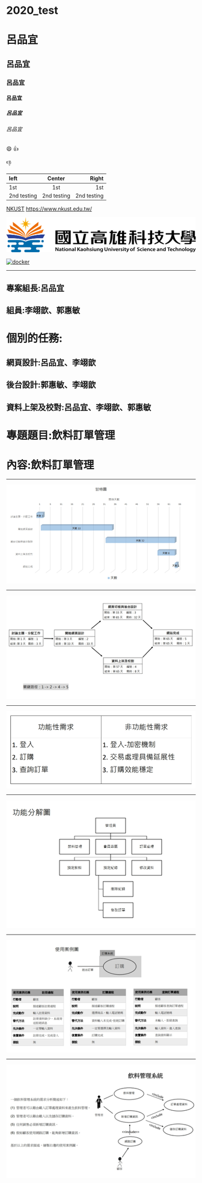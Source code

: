# 2020_test

# 呂品宜
## 呂品宜
### 呂品宜
#### 呂品宜
##### 呂品宜
###### 呂品宜

:smile:
:+1:

:-1:

|left | Center | Right |
|:----|:------:|-------:|
|1st  | 1st    | 1st   |
|2nd testing | 2nd testing | 2nd testing |

[NKUST](https://www.nkust.edu.tw/)
<https://www.nkust.edu.tw/>

![NKUST](182513897.png "NKUST2")

[![docker](https://img.youtube.com/vi/sSm2dRarhPo/0.jpg)](https://www.youtube.com/watch?v=sSm2dRarhPo "title")
***
## 專案組長:呂品宜
## 組員:李翊歆、郭惠敏
# 個別的任務:
## 網頁設計:呂品宜、李翊歆
## 後台設計:郭惠敏、李翊歆
## 資料上架及校對:呂品宜、李翊歆、郭惠敏
# 專題題目:飲料訂單管理
# 內容:飲料訂單管理
***
![飲料訂單管理_甘特圖](1603256823256.png "飲料訂單管理_甘特圖")
***
![飲料訂單管理_PERT/CPM](1603256871499.png "飲料訂單管理_PERT/CPM")
***
![飲料訂單管理_功能性需求/非功能性需求](功能性需求.png "飲料訂單管理_功能性需求/非功能性需求")
***
![飲料訂單管理_功能分解圖](功能分解圖.png "飲料訂單管理_功能分解圖")
***
![飲料訂單管理_使用案例圖](使用案例圖.png "飲料訂單管理_使用案例圖")
***
![飲料訂單管理_需求分析](需求分析.png "飲料訂單管理_需求分析")
